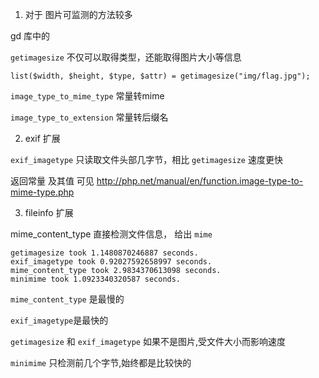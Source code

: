 1. 对于 图片可监测的方法较多

gd 库中的

`getimagesize` 不仅可以取得类型，还能取得图片大小等信息

`list($width, $height, $type, $attr) = getimagesize("img/flag.jpg");`

`image_type_to_mime_type` 常量转mime

`image_type_to_extension` 常量转后缀名

2. exif 扩展 

`exif_imagetype` 只读取文件头部几字节，相比 `getimagesize` 速度更快

返回常量 及其值 可见 http://php.net/manual/en/function.image-type-to-mime-type.php


3. fileinfo 扩展

mime_content_type 直接检测文件信息， 给出 `mime`

```
getimagesize took 1.1480870246887 seconds.
exif_imagetype took 0.92027592658997 seconds.
mime_content_type took 2.9834370613098 seconds.
minimime took 1.0923340320587 seconds.
```

`mime_content_type` 是最慢的

`exif_imagetype`是最快的

`getimagesize` 和  `exif_imagetype` 如果不是图片,受文件大小而影响速度

`minimime` 只检测前几个字节,始终都是比较快的